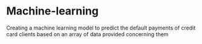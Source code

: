 # Machine-learning
Creating a machine learning model to predict the default payments of credit card clients based on an array of data provided concerning them
